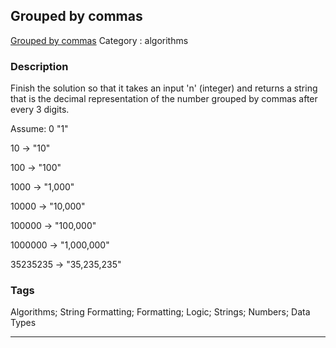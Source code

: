 ## Grouped by commas
[Grouped by commas](https://www.codewars.com/kata/grouped-by-commas)
Category : algorithms

### Description
Finish the solution so that it takes an input 'n' (integer) and returns a string that is the
decimal representation of the number grouped by commas after every 3 digits.

Assume: 0  "1"

10 -> "10"

100 -> "100"

1000 -> "1,000"

10000 -> "10,000"

100000 -> "100,000"

1000000 -> "1,000,000"

35235235 -> "35,235,235"

### Tags
Algorithms; String Formatting; Formatting; Logic; Strings; Numbers; Data Types

- - -
